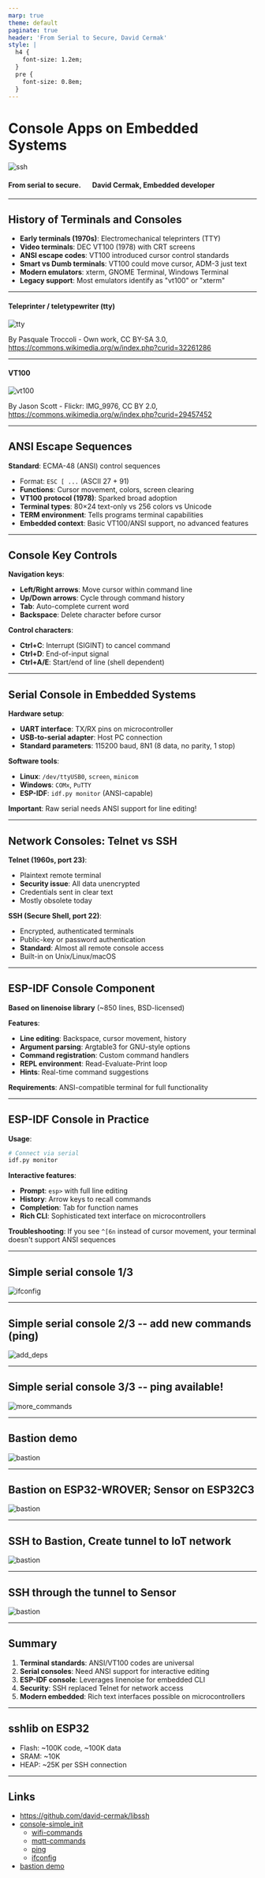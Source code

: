 ```yaml
---
marp: true
theme: default
paginate: true
header: 'From Serial to Secure, David Cermak'
style: |
  h4 {
    font-size: 1.2em;
  }
  pre {
    font-size: 0.8em;
  }
---
```


# Console Apps on Embedded Systems


![ssh](ssh.png)

#### **From serial to secure**. &nbsp;&nbsp;&nbsp;&nbsp;&nbsp; David Cermak, Embedded developer

---

## History of Terminals and Consoles

- **Early terminals (1970s)**: Electromechanical teleprinters (TTY)
- **Video terminals**: DEC VT100 (1978) with CRT screens
- **ANSI escape codes**: VT100 introduced cursor control standards
- **Smart vs Dumb terminals**: VT100 could move cursor, ADM-3 just text
- **Modern emulators**: xterm, GNOME Terminal, Windows Terminal
- **Legacy support**: Most emulators identify as "vt100" or "xterm"

---

#### Teleprinter / teletypewriter (tty)

![tty](tty.jpg)

By Pasquale Troccoli - Own work, CC BY-SA 3.0, https://commons.wikimedia.org/w/index.php?curid=32261286

---

#### VT100

![vt100](vt100.jpg)

By Jason Scott - Flickr: IMG_9976, CC BY 2.0, https://commons.wikimedia.org/w/index.php?curid=29457452

---

## ANSI Escape Sequences

**Standard**: ECMA-48 (ANSI) control sequences
- Format: `ESC [ ...` (ASCII 27 + 91)
- **Functions**: Cursor movement, colors, screen clearing
- **VT100 protocol (1978)**: Sparked broad adoption
- **Terminal types**: 80×24 text-only vs 256 colors vs Unicode
- **TERM environment**: Tells programs terminal capabilities
- **Embedded context**: Basic VT100/ANSI support, no advanced features

---

## Console Key Controls

**Navigation keys**:
- **Left/Right arrows**: Move cursor within command line
- **Up/Down arrows**: Cycle through command history
- **Tab**: Auto-complete current word
- **Backspace**: Delete character before cursor

**Control characters**:
- **Ctrl+C**: Interrupt (SIGINT) to cancel command
- **Ctrl+D**: End-of-input signal
- **Ctrl+A/E**: Start/end of line (shell dependent)

---

## Serial Console in Embedded Systems

**Hardware setup**:
- **UART interface**: TX/RX pins on microcontroller
- **USB-to-serial adapter**: Host PC connection
- **Standard parameters**: 115200 baud, 8N1 (8 data, no parity, 1 stop)

**Software tools**:
- **Linux**: `/dev/ttyUSB0`, `screen`, `minicom`
- **Windows**: `COMx`, `PuTTY`
- **ESP-IDF**: `idf.py monitor` (ANSI-capable)

**Important**: Raw serial needs ANSI support for line editing!

---

## Network Consoles: Telnet vs SSH

**Telnet (1960s, port 23)**:
- Plaintext remote terminal
- **Security issue**: All data unencrypted
- Credentials sent in clear text
- Mostly obsolete today

**SSH (Secure Shell, port 22)**:
- Encrypted, authenticated terminals
- Public-key or password authentication
- **Standard**: Almost all remote console access
- Built-in on Unix/Linux/macOS

---

## ESP-IDF Console Component

**Based on linenoise library** (~850 lines, BSD-licensed)

**Features**:
- **Line editing**: Backspace, cursor movement, history
- **Argument parsing**: Argtable3 for GNU-style options
- **Command registration**: Custom command handlers
- **REPL environment**: Read-Evaluate-Print loop
- **Hints**: Real-time command suggestions

**Requirements**: ANSI-compatible terminal for full functionality

---

## ESP-IDF Console in Practice

**Usage**:
```bash
# Connect via serial
idf.py monitor
```

**Interactive features**:
- **Prompt**: `esp>` with full line editing
- **History**: Arrow keys to recall commands
- **Completion**: Tab for function names
- **Rich CLI**: Sophisticated text interface on microcontrollers

**Troubleshooting**: If you see `^[6n` instead of cursor movement, your terminal doesn't support ANSI sequences

---

## Simple serial console 1/3

![ifconfig](ifconfig.png)


---

## Simple serial console 2/3 -- add new commands (ping)

![add_deps](add_deps.png)

---

## Simple serial console 3/3 -- ping available!

![more_commands](more_commands.png)

---

## Bastion demo

![bastion](bastion.png)

---

## Bastion on **ESP32-WROVER**; Sensor on **ESP32C3**

![bastion](bastion2.png)

---
## SSH to Bastion, Create tunnel to IoT network

![bastion](setup_tunnel.png)

---

## SSH through the tunnel to **Sensor**

![bastion](ssh_via_tunnel.png)

---

## Summary

1. **Terminal standards**: ANSI/VT100 codes are universal
2. **Serial consoles**: Need ANSI support for interactive editing
3. **ESP-IDF console**: Leverages linenoise for embedded CLI
4. **Security**: SSH replaced Telnet for network access
5. **Modern embedded**: Rich text interfaces possible on microcontrollers

---

## **sshlib** on ESP32

* Flash: ~100K code, ~100K data
* SRAM: ~10K
* HEAP: ~25K per SSH connection

---

## Links

* https://github.com/david-cermak/libssh
* [console-simple_init](https://github.com/espressif/esp-protocols/tree/master/components/console_simple_init)
    - [wifi-commands](https://github.com/espressif/esp-protocols/tree/master/components/console_cmd_wifi)
    - [mqtt-commands](https://github.com/espressif/esp-protocols/tree/master/components/console_cmd_mqtt)
    - [ping](https://github.com/espressif/esp-protocols/tree/master/components/console_cmd_ping)
    - [ifconfig](https://github.com/espressif/esp-protocols/tree/master/components/console_cmd_ifconfig)
* [bastion demo](https://github.com/david-cermak/libssh/tree/main/libssh/examples/bastion#bastion-ssh-tunnel-esp32)
